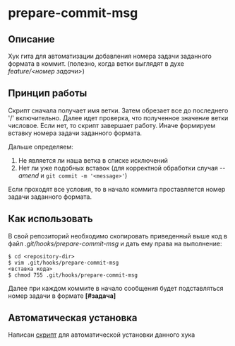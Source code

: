 # prepare-commit-msg

## Описание

Хук гита для автоматизации добавления номера задачи заданного формата в коммит.
(полезно, когда ветки выглядят в духе _feature/<номер задачи>_)

## Принцип работы

Скрипт сначала получает имя ветки. Затем обрезает все до последнего '/' включительно.
Далее идет проверка, что полученное значение ветки числовое. Если нет, то скрипт завершает работу.
Иначе формируем вставку номера задачи заданного формата.

Дальше определяем:
1. Не является ли наша ветка в списке исключений
1. Нет ли уже подобных вставок (для корректной обработки случая _--amend_ и `git commit -m '<message>'`)

Если проходят все условия, то в начало коммита проставляется номер задачи заданного формата.

## Как использовать

В свой репозиторий необходимо скопировать приведенный выше код в файл _.git/hooks/prepare-commit-msg_ и дать ему права на выполнение:
```shell
$ cd <repository-dir>
$ vim .git/hooks/prepare-commit-msg
<вставка кода>
$ chmod 755 .git/hooks/prepare-commit-msg
```
Далее при каждом коммите в начало сообщения будет подставляться номер задачи в формате **[#задача]**

## Автоматическая установка

Написан [скрипт](https://github.com/Davert94/install-hook) для автоматической установки данного хука

